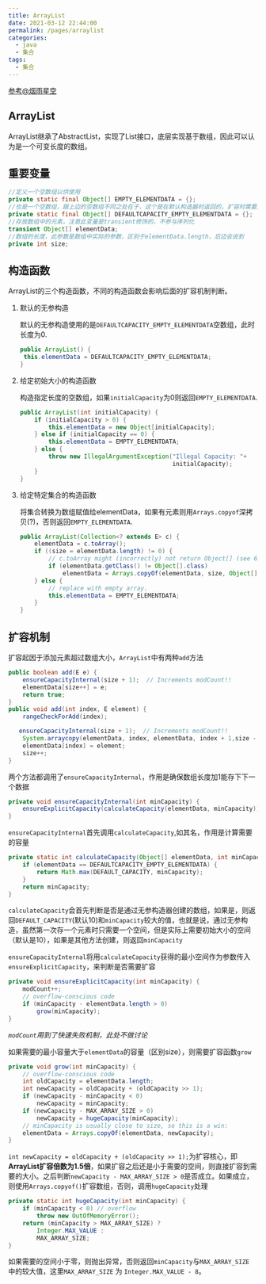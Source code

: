 ```yaml
---
title: ArrayList
date: 2021-03-12 22:44:00
permalink: /pages/arraylist
categories:
  - java
  - 集合
tags:
  - 集合
---
```


[参考@烟雨星空](https://blog.csdn.net/qq_26542493/article/details/88873168)

## ArrayList

ArrayList继承了AbstractList，实现了List接口，底层实现基于数组，因此可以认为是一个可变长度的数组。



## 重要变量

```java
//定义一个空数组以供使用
private static final Object[] EMPTY_ELEMENTDATA = {};
//也是一个空数组，跟上边的空数组不同之处在于，这个是在默认构造器时返回的，扩容时需要用到这个作判断，后面会讲到
private static final Object[] DEFAULTCAPACITY_EMPTY_ELEMENTDATA = {};
//存放数组中的元素，注意此变量是transient修饰的，不参与序列化
transient Object[] elementData;
//数组的长度，此参数是数组中实际的参数，区别于elementData.length，后边会说到
private int size;
```

## 构造函数

ArrayList的三个构造函数，不同的构造函数会影响后面的扩容机制判断。



1. 默认的无参构造

   默认的无参构造使用的是```DEFAULTCAPACITY_EMPTY_ELEMENTDATA```空数组，此时长度为0.

   ```java
   public ArrayList() {
   	this.elementData = DEFAULTCAPACITY_EMPTY_ELEMENTDATA;
   }
   ```

   

2. 给定初始大小的构造函数

   构造指定长度的空数组，如果```initialCapacity```为0则返回```EMPTY_ELEMENTDATA```.

   ```java
   public ArrayList(int initialCapacity) {
       if (initialCapacity > 0) {
           this.elementData = new Object[initialCapacity];
       } else if (initialCapacity == 0) {
           this.elementData = EMPTY_ELEMENTDATA;
       } else {
           throw new IllegalArgumentException("Illegal Capacity: "+
                                              initialCapacity);
       }
   }
   ```

   

3. 给定特定集合的构造函数

   将集合转换为数组赋值给elementData，如果有元素则用```Arrays.copyof```深拷贝(?)，否则返回```EMPTY_ELEMENTDATA```.

   ```java
   public ArrayList(Collection<? extends E> c) {
       elementData = c.toArray();
       if ((size = elementData.length) != 0) {
           // c.toArray might (incorrectly) not return Object[] (see 6260652)
           if (elementData.getClass() != Object[].class)
               elementData = Arrays.copyOf(elementData, size, Object[].class);
       } else {
           // replace with empty array.
           this.elementData = EMPTY_ELEMENTDATA;
       }
   }
   ```

   

## 扩容机制

扩容起因于添加元素超过数组大小，```ArrayList```中有两种```add```方法

```java
public boolean add(E e) {
    ensureCapacityInternal(size + 1);  // Increments modCount!!
    elementData[size++] = e;
    return true;
}
public void add(int index, E element) {
    rangeCheckForAdd(index);

   ensureCapacityInternal(size + 1);  // Increments modCount!!
    System.arraycopy(elementData, index, elementData, index + 1,size - index);
    elementData[index] = element;
    size++;
}
```

两个方法都调用了```ensureCapacityInternal```，作用是确保数组长度加1能存下下一个数据

```java
private void ensureCapacityInternal(int minCapacity) {
    ensureExplicitCapacity(calculateCapacity(elementData, minCapacity));
}
```

```ensureCapacityInternal```首先调用```calculateCapacity```,如其名，作用是计算需要的容量

```java
private static int calculateCapacity(Object[] elementData, int minCapacity) {
    if (elementData == DEFAULTCAPACITY_EMPTY_ELEMENTDATA) {
        return Math.max(DEFAULT_CAPACITY, minCapacity);
    }
    return minCapacity;
}
```

```calculateCapacity```会首先判断是否是通过无参构造器创建的数组，如果是，则返回```DEFAULT_CAPACITY```(默认10)和```minCapacity```较大的值，也就是说，通过无参构造，虽然第一次存一个元素时只需要一个空间，但是实际上需要初始大小的空间（默认是10），如果是其他方法创建，则返回```minCapacity```



```ensureCapacityInternal```将用```calculateCapacity```获得的最小空间作为参数传入```ensureExplicitCapacity```，来判断是否需要扩容

```java
private void ensureExplicitCapacity(int minCapacity) {
    modCount++;
    // overflow-conscious code
    if (minCapacity - elementData.length > 0)
        grow(minCapacity);
}
```

*```modCount```用到了快速失败机制，此处不做讨论*

如果需要的最小容量大于```elementData```的容量（区别size），则需要扩容函数```grow```

```java
private void grow(int minCapacity) {
    // overflow-conscious code
    int oldCapacity = elementData.length;
    int newCapacity = oldCapacity + (oldCapacity >> 1);
    if (newCapacity - minCapacity < 0)
        newCapacity = minCapacity;
    if (newCapacity - MAX_ARRAY_SIZE > 0)
        newCapacity = hugeCapacity(minCapacity);
    // minCapacity is usually close to size, so this is a win:
    elementData = Arrays.copyOf(elementData, newCapacity);
}
```

```int newCapacity = oldCapacity + (oldCapacity >> 1);```为扩容核心，即**ArrayList扩容倍数为1.5倍**，如果扩容之后还是小于需要的空间，则直接扩容到需要的大小。之后判断```newCapacity - MAX_ARRAY_SIZE > 0```是否成立。如果成立，则使用```Arrays.copyof()```扩容数组，否则，调用```hugeCapacity```处理

```java
private static int hugeCapacity(int minCapacity) {
    if (minCapacity < 0) // overflow
        throw new OutOfMemoryError();
    return (minCapacity > MAX_ARRAY_SIZE) ?
        Integer.MAX_VALUE :
        MAX_ARRAY_SIZE;
}
```

如果需要的空间小于零，则抛出异常，否则返回```minCapacity```与```MAX_ARRAY_SIZE``` 中的较大值，这里```MAX_ARRAY_SIZE``` 为 ```Integer.MAX_VALUE - 8```。
